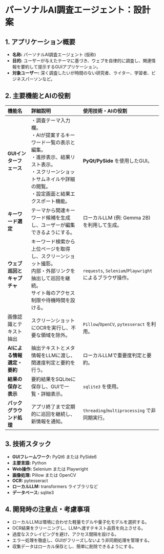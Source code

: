 # パーソナルAI調査エージェント：設計案

## 1. アプリケーション概要

- **名称:** パーソナルAI調査エージェント (仮称)
- **目的:** ユーザーが与えたテーマに基づき、ウェブを自律的に調査し、関連情報を要約して提示するGUIアプリケーション。
- **対象ユーザー:** 深く調査したいが時間のない研究者、ライター、学習者、ビジネスパーソンなど。

## 2. 主要機能とAIの役割

| 機能名 | 詳細説明 | 使用技術・AIの役割 |
| :--- | :--- | :--- |
| **GUIインターフェース** | ・調査テーマ入力欄。<br>・AIが提案するキーワード一覧の表示と編集。<br>・進捗表示、結果リスト表示。<br>・スクリーンショットサムネイルや詳細の閲覧。<br>・設定画面と結果エクスポート機能。 | **PyQt/PySide** を使用したGUI。 |
| **キーワード選定** | テーマから関連キーワード候補を生成し、ユーザーが編集できるようにする。 | ローカルLLM (例: Gemma 2B) を利用して生成。 |
| **ウェブ巡回とキャプチャ** | キーワード検索から上位ページを取得し、スクリーンショット撮影。<br>内部・外部リンクを抽出して巡回を継続。<br>サイト毎のアクセス制限や待機時間を設ける。 | `requests`, `Selenium`/`Playwright` によるブラウザ操作。 |
| 画像認識とテキスト抽出 | スクリーンショットにOCRを実行し、不要な領域を除外。 | `Pillow`/`OpenCV`, `pytesseract` を利用。 |
| **AIによる情報選定・要約** | 抽出テキストとメタ情報をLLMに渡し、関連度判定と要約を行う。 | ローカルLLMで重要度判定と要約。 |
| **結果の保存と表示** | 要約結果をSQLiteに保存し、GUIで一覧・詳細表示。 | `sqlite3` を使用。 |
| **バックグラウンド処理** | アプリ終了まで定期的に巡回を継続し、新情報を通知。 | `threading`/`multiprocessing` で非同期実行。 |

## 3. 技術スタック

- **GUIフレームワーク:** PyQt6 または PySide6
- **主要言語:** Python
- **Web操作:** Selenium または Playwright
- **画像処理:** Pillow または OpenCV
- **OCR:** pytesseract
- **ローカルLLM:** transformers ライブラリなど
- **データベース:** sqlite3

## 4. 開発時の注意点・考慮事項

- ローカルLLMは環境に合わせた軽量モデルや量子化モデルを選択する。
- OCR結果をクリーニングし、LLMへ渡すテキスト品質を向上させる。
- 過度なスクレイピングを避け、アクセス間隔を設ける。
- エラー処理を徹底し、GUIがフリーズしないよう非同期処理を管理する。
- 収集データはローカル保存とし、簡単に削除できるようにする。
